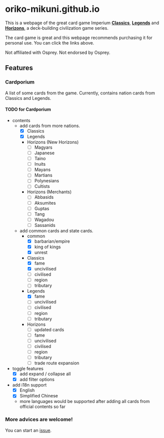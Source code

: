 # oriko-mikuni.github.io

This is a webpage of the great card game Imperium
**[Classics](https://www.ospreypublishing.com/uk/imperium-classics-9781472844743/)**,
**[Legends](https://www.ospreypublishing.com/uk/imperium-legends-9781472844750/)** and
**[Horizons](https://www.ospreypublishing.com/uk/imperium-horizons-9781472858368/)**,
a deck-building civilization game series.

The card game is great and this webpage recommends purchasing it
for personal use. You can click the links above.

Not affiliated with Osprey. Not endorsed by Osprey.
## Features

### Cardporium
A list of some cards from the game.
Currently, contains nation cards from Classics and Legends.
#### TODO for Cardporium
* contents
  * add cards from more nations.
    * [x] Classics
    * [x] Legends
    * Horizons (New Horizons)
      * [ ] Magyars
      * [ ] Japanese
      * [ ] Taino
      * [ ] Inuits
      * [ ] Mayans
      * [ ] Martians
      * [ ] Polynesians
      * [ ] Cultists
    * Horizons (Merchants)
      * [ ] Abbasids
      * [ ] Aksumites
      * [ ] Guptas
      * [ ] Tang
      * [ ] Wagadou
      * [ ] Sassanids
  * add common cards and state cards.
    * common
      * [x] barbarian/empire
      * [x] king of kings
      * [x] unrest
    * Classics
      * [x] fame
      * [x] uncivilised
      * [ ] civilised
      * [ ] region
      * [ ] tributary
    * Legends
      * [x] fame
      * [ ] uncivilised
      * [ ] civilised
      * [ ] region
      * [ ] tributary
    * Horizons
      * [ ] updated cards 
      * [ ] fame
      * [ ] uncivilised
      * [ ] civilised
      * [ ] region
      * [ ] tributary
      * [ ] trade route expansion
* toggle features
  * [x] add expand / collapse all
  * [x] add filter options
* add i18n support
  * [x] English 
  * [x] Simplified Chinese
  * more languages would be supported after adding all cards from official contents so far
### More advices are welcome!
You can start an [issue](https://github.com/oriko-mikuni/oriko-mikuni.github.io/issues).
